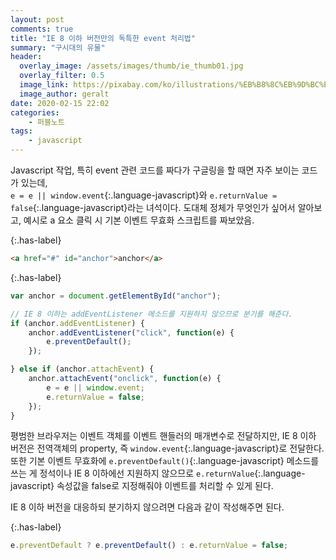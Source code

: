 ```yaml
---
layout: post
comments: true
title: "IE 8 이하 버전만의 독특한 event 처리법"
summary: "구시대의 유물"
header:
  overlay_image: /assets/images/thumb/ie_thumb01.jpg
  overlay_filter: 0.5
  image_link: https://pixabay.com/ko/illustrations/%EB%B8%8C%EB%9D%BC%EC%9A%B0%EC%A0%80-%EC%9B%B9-www-%EC%BB%B4%ED%93%A8%ED%84%B0-773273/
  image_author: geralt
date: 2020-02-15 22:02
categories:
    - 퍼블노트
tags:
    - javascript
---
```

Javascript 작업, 특히 event 관련 코드를 짜다가 구글링을 할 때면 자주 보이는 코드가 있는데,  
```e = e || window.event```{:.language-javascript}와 ```e.returnValue = false```{:.language-javascript}라는 녀석이다. 도대체 정체가 무엇인가 싶어서 알아보고, 예시로 a 요소 클릭 시 기본 이벤트 무효화 스크립트를 짜보았음.

{:.has-label}
```html
<a href="#" id="anchor">anchor</a>
```

{:.has-label}
```javascript
var anchor = document.getElementById("anchor");

// IE 8 이하는 addEventListener 메소드를 지원하지 않으므로 분기를 해준다.
if (anchor.addEventListener) {
    anchor.addEventListener("click", function(e) {
        e.preventDefault();
    });

} else if (anchor.attachEvent) {
    anchor.attachEvent("onclick", function(e) {
        e = e || window.event;
        e.returnValue = false;
    });
}
```
평범한 브라우저는 이벤트 객체를 이벤트 핸들러의 매개변수로 전달하지만, IE 8 이하 버전은 전역객체의 property, 즉 ```window.event```{:.language-javascript}로 전달한다. 또한 기본 이벤트 무효화에 ```e.preventDefault()```{:.language-javascript} 메소드를 쓰는 게 정석이나 IE 8 이하에선 지원하지 않으므로 ```e.returnValue```{:.language-javascript} 속성값을 false로 지정해줘야 이벤트를 처리할 수 있게 된다.

IE 8 이하 버전을 대응하되 분기하지 않으려면 다음과 같이 작성해주면 된다.

{:.has-label}
```javascript
e.preventDefault ? e.preventDefault() : e.returnValue = false;
```